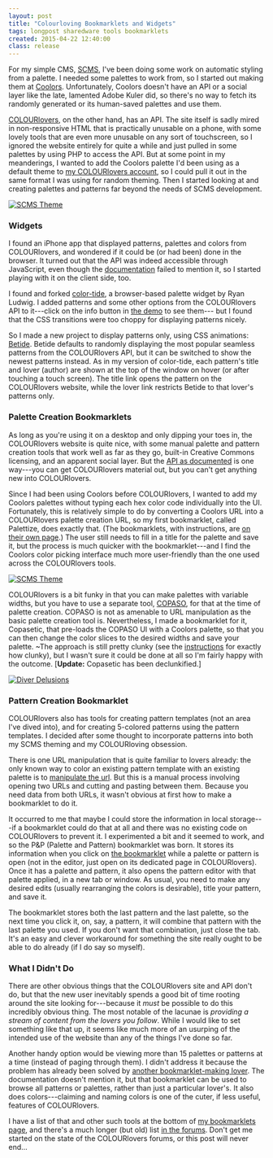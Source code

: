 ```yaml
---
layout: post
title: "Colourloving Bookmarklets and Widgets"
tags: longpost sharedware tools bookmarklets
created: 2015-04-22 12:40:00
class: release
---
```

For my simple CMS, [SCMS](/blog/2015/03/26/scms/), I've been doing some work on automatic styling from a palette.  I needed some palettes to work from, so I started out making them at [Coolors](http://app.coolors.co/).  Unfortunately, Coolors doesn't have an API or a social layer like the late, lamented Adobe Kuler did, so there's no way to fetch its randomly generated or its human-saved palettes and use them.

[COLOURlovers](http://www.colourlovers.com), on the other hand, has an API.  The site itself is sadly mired in non-responsive HTML that is practically unusable on a phone, with some lovely tools that are even more unusable on any sort of touchscreen, so I ignored the website entirely for quite a while and just pulled in some palettes by using PHP to access the API.  But at some point in my meanderings, I wanted to add the Coolors palette I'd been using as a default theme to [my COLOURlovers account](http://www.colourlovers.com/lover/mcdemarco), so I could pull it out in the same format I was using for random theming.  Then I started looking at and creating palettes and patterns far beyond the needs of SCMS development.

[![SCMS Theme](http://www.colourlovers.com/wallPaper/450x30/pw/3706860/s.png?o=0)](http://www.colourlovers.com/palette/3706860/SCMS_Theme)

### Widgets

I found an iPhone app that displayed patterns, palettes and colors from COLOURlovers, and wondered if it could be (or had been) done in the browser.  It turned out that the API was indeed accessible through JavaScript, even though the [documentation](http://www.colourlovers.com/api) failed to mention it, so I started playing with it on the client side, too.

I found and forked [color-tide](http://ryan-ludwig.github.io/color-tide/), a browser-based palette widget by Ryan Ludwig.  I added patterns and some other options from the COLOURlovers API to it---click on the info button in [the demo](http://mcdemarco.github.io/color-tide/) to see them--- but I found that the CSS transitions were too choppy for displaying patterns nicely.

So I made a new project to display patterns only, using CSS animations: [Betide](http://mcdemarco.github.io/betide/).  Betide defaults to randomly displaying the most popular seamless patterns from the COLOURlovers API, but it can be switched to show the newest patterns instead.  As in my version of color-tide, each pattern's title and lover (author) are shown at the top of the window on hover (or after touching a touch screen). The title link opens the pattern on the COLOURlovers website, while the lover link restricts Betide to that lover's patterns only.

### Palette Creation Bookmarklets

As long as you're using it on a desktop and only dipping your toes in, the COLOURlovers website is quite nice, with some manual palette and pattern creation tools that work well as far as they go, built-in Creative Commons licensing, and an apparent social layer.  But the [API as documented](http://www.colourlovers.com/api) is one way---you can get COLOURlovers material out, but you can't get anything new into COLOURlovers.

Since I had been using Coolors before COLOURlovers, I wanted to add my Coolors palettes without typing each hex color code individually into the UI.  Fortunately, this is relatively simple to do by converting a Coolors URL into a COLOURlovers palette creation URL, so my first bookmarklet, called Palettize, does exactly that.  (The bookmarklets, with instructions, are [on their own page](/tools/colourlets/).)  The user still needs to fill in a title for the palette and save it, but the process is much quicker with the bookmarklet---and I find the Coolors color picking interface much more user-friendly than the one used across the COLOURlovers tools.

[![SCMS Theme](http://www.colourlovers.com/images/badges/p/3706/3706860_SCMS_Theme.png)](http://www.colourlovers.com/palette/3706860/SCMS_Theme)

COLOURlovers is a bit funky in that you can make palettes with variable widths, but you have to use a separate tool, [COPASO](http://www.colourlovers.com/copaso/ColorPaletteSoftware), for that at the time of palette creation.  COPASO is not as amenable to URL manipulation as the basic palette creation tool is.  Nevertheless, I made a bookmarklet for it, Copasetic, that pre-loads the COPASO UI with a Coolors palette, so that you can then change the color slices to the desired widths and save your palette.  ~The approach is still pretty clunky (see the [instructions](/tools/colourlets/) for exactly how clunky), but I wasn't sure it could be done at all so I'm fairly happy with the outcome.  [**Update:** Copasetic has been declunkified.]

[![Diver Delusions](http://www.colourlovers.com/images/badges/pw/3736/3736428_Diver_Delusions.png?1)](http://www.colourlovers.com/palette/3736428/Diver_Delusions)

### Pattern Creation Bookmarklet

COLOURlovers also has tools for creating pattern templates (not an area I've dived into), and for creating 5-colored patterns using the pattern templates.  I decided after some thought to incorporate patterns into both my SCMS theming and my COLOURloving obsession.

There is one URL manipulation that is quite familiar to lovers already: the only known way to color an existing  pattern template with an existing palette is to [manipulate the url](http://www.colourlovers.com/group/Patterns_By_Type/conversations/13076/TRICK:_HOW_TO_QUICKLY_COMBINE_ANY_PATTERN_PALETTE).  But this is a manual process involving opening two URLs and cutting and pasting between them.  Because you need data from both URLs, it wasn't obvious at first how to make a bookmarklet to do it.

It occurred to me that maybe I could store the information in local storage---if a bookmarklet could do that at all and there was no existing code on COLOURlovers to prevent it.  I experimented a bit and it seemed to work, and so the P&P (Palette and Pattern) bookmarklet was born.  It stores its information when you click on [the bookmarklet](/tools/colourlets/#pandp) while a palette or pattern is open (not in the editor, just open on its dedicated page in COLOURlovers).  Once it has a palette and pattern, it also opens the pattern editor with that palette applied, in a new tab or window.  As usual, you need to make any desired edits (usually rearranging the colors is desirable), title your pattern, and save it.

The bookmarklet stores both the last pattern and the last palette, so the next time you click it, on, say, a pattern, it will combine that pattern with the last palette you used.  If you don't want that combination, just close the tab.  It's an easy and clever workaround for something the site really ought to be able to do already (if I do say so myself).

### What I Didn't Do

There are other obvious things that the COLOURlovers site and API don't do, but that the new user inevitably spends a good bit of time rooting around the site looking for---because it *must* be possible to do this incredibly obvious thing.  The most notable of the lacunae is *providing a stream of content from the lovers you follow*.  While I would like to set something like that up, it seems like much more of an usurping of the intended use of the website than any of the things I've done so far.

Another handy option would be viewing more than 15 palettes or patterns at a time (instead of paging through them).  I didn't address it because the problem has already been solved by [another bookmarklet-making lover](http://www.codenamecuttlefish.com/project-files/bookmarklet/).  The documentation doesn't mention it, but that bookmarklet can be used to browse all patterns or palettes, rather than just a particular lover's.  It also does colors---claiming and naming colors is one of the cuter, if less useful, features of COLOURlovers.

I have a list of that and other such tools at the bottom of [my bookmarklets page](/tools/colourlets/), and there's a much longer (but old) list [in the forums](http://www.colourlovers.com/group/Interpretation_Fun/conversations/9196/Places_To_find_inspiration_guides_exercices...).  Don't get me started on the state of the COLOURlovers forums, or this post will never end...
